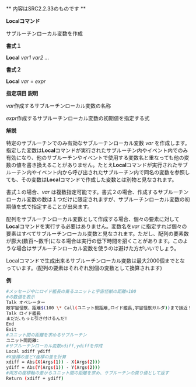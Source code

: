 ** 内容はSRC2.2.33のものです **

**Localコマンド**

サブルーチンローカル変数を作成

**書式１**

**Local** *var1 var2 …*

**書式２**

**Local** *var* = *expr*

**指定項目    説明**

*var*作成するサブルーチンローカル変数の名称

*expr*作成するサブルーチンローカル変数の初期値を指定する式

**解説**

特定のサブルーチンでのみ有効なサブルーチンローカル変数 *var* を作成します。指定した変数は**Local**コマンドが実行されたサブルーチン内やイベント内でのみ有効になり、他のサブルーチンやイベントで使用する変数名と重なっても他の変数の値を書き換えることがありません。たとえ**Local**コマンドが実行されたサブルーチン内やイベント内から呼び出されたサブルーチン内で同名の変数を参照しても、その変数は**Local**コマンドで作成した変数とは別物と見なされます。

書式１の場合、*var* は複数指定可能です。書式２の場合、作成するサブルーチンローカル変数の数は１つだけに限定されますが、サブルーチンローカル変数の初期値を式で指定することが出来ます。

配列をサブルーチンローカル変数として作成する場合、個々の要素に対して**Local**コマンドを実行する必要はありません。変数名を*var* に指定すれば個々の要素はすべてサブルーチンローカル変数と見なされます。ただし、配列の要素数が膨大(数百～数千)になる場合は実行の低下時間を招くことがあります。このような場合はサブルーチンローカル変数を使うのは避けた方がいいでしょう。

Localコマンドで生成出来るサブルーチンローカル変数は最大2000個までとなっています。(配列の要素はそれぞれ別個の変数として換算されます)

**例**
```sh
#メッセージ中にロイド艦長の乗るユニットと宇宙怪獣の距離×100
#の数値を表示
Talk オペレーター
敵宇宙怪獣、距離$(100 \* Call(ユニット間距離,ロイド艦長,宇宙怪獣ガルダ))まで接近！ 艦長！！
Talk ロイド艦長
まだだ､もっと引き付けるんだ!
End
Exit
#ユニット間の距離を求めるサブルーチン
ユニット間距離:
#サブルーチンローカル変数xdiff,ydiffを作成
Local xdiff ydiff
#X座標の差とY座標の差を計算
xdiff = Abs(X(Args(1)) - X(Args(2)))
ydiff = Abs(Y(Args(1)) - Y(Args(2)))
#両方の座標軸の差からユニット間の距離を求め、サブルーチンの戻り値として返す
Return (xdiff + ydiff)
```

